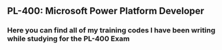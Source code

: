## PL-400: Microsoft Power Platform Developer

### Here you can find all of my training codes I have been writing while studying for the PL-400 Exam
